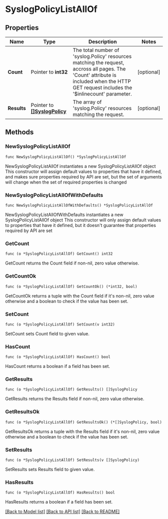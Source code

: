 # SyslogPolicyListAllOf

## Properties

Name | Type | Description | Notes
------------ | ------------- | ------------- | -------------
**Count** | Pointer to **int32** | The total number of &#39;syslog.Policy&#39; resources matching the request, accross all pages. The &#39;Count&#39; attribute is included when the HTTP GET request includes the &#39;$inlinecount&#39; parameter. | [optional] 
**Results** | Pointer to [**[]SyslogPolicy**](syslog.Policy.md) | The array of &#39;syslog.Policy&#39; resources matching the request. | [optional] 

## Methods

### NewSyslogPolicyListAllOf

`func NewSyslogPolicyListAllOf() *SyslogPolicyListAllOf`

NewSyslogPolicyListAllOf instantiates a new SyslogPolicyListAllOf object
This constructor will assign default values to properties that have it defined,
and makes sure properties required by API are set, but the set of arguments
will change when the set of required properties is changed

### NewSyslogPolicyListAllOfWithDefaults

`func NewSyslogPolicyListAllOfWithDefaults() *SyslogPolicyListAllOf`

NewSyslogPolicyListAllOfWithDefaults instantiates a new SyslogPolicyListAllOf object
This constructor will only assign default values to properties that have it defined,
but it doesn't guarantee that properties required by API are set

### GetCount

`func (o *SyslogPolicyListAllOf) GetCount() int32`

GetCount returns the Count field if non-nil, zero value otherwise.

### GetCountOk

`func (o *SyslogPolicyListAllOf) GetCountOk() (*int32, bool)`

GetCountOk returns a tuple with the Count field if it's non-nil, zero value otherwise
and a boolean to check if the value has been set.

### SetCount

`func (o *SyslogPolicyListAllOf) SetCount(v int32)`

SetCount sets Count field to given value.

### HasCount

`func (o *SyslogPolicyListAllOf) HasCount() bool`

HasCount returns a boolean if a field has been set.

### GetResults

`func (o *SyslogPolicyListAllOf) GetResults() []SyslogPolicy`

GetResults returns the Results field if non-nil, zero value otherwise.

### GetResultsOk

`func (o *SyslogPolicyListAllOf) GetResultsOk() (*[]SyslogPolicy, bool)`

GetResultsOk returns a tuple with the Results field if it's non-nil, zero value otherwise
and a boolean to check if the value has been set.

### SetResults

`func (o *SyslogPolicyListAllOf) SetResults(v []SyslogPolicy)`

SetResults sets Results field to given value.

### HasResults

`func (o *SyslogPolicyListAllOf) HasResults() bool`

HasResults returns a boolean if a field has been set.


[[Back to Model list]](../README.md#documentation-for-models) [[Back to API list]](../README.md#documentation-for-api-endpoints) [[Back to README]](../README.md)


